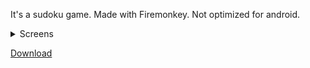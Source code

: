 It's a sudoku game. Made with Firemonkey. Not optimized for android.

<details>
  <summary>Screens</summary>
  
![sudoku1](https://user-images.githubusercontent.com/43500333/174617915-20d1eacd-2681-4bf8-ad45-2c2c7ae73d15.jpg)
  
![sudoku2](https://user-images.githubusercontent.com/43500333/174623515-46d40c3b-a988-4a41-887b-65987517ecd0.jpg)
  
</details>

[Download](https://github.com/wanips7/Sudoku/releases/latest)
